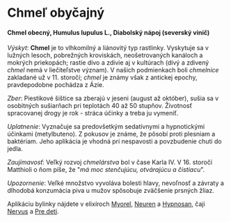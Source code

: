 Chmeľ obyčajný
==============

#### Chmel obecný, Humulus lupulus L., Diabolský nápoj (severský vinič)

*Výskyt*: **Chmel** je to vlhkomilný a liánovitý typ rastlinky. Vyskytuje sa v
lužných lesoch, pobrežných kroviskách, neošetrovaných kanáloch a mokrých
priekopách; rastie divo a zdivie aj v kultúrach (divý a zdivený *chmel* nemá v
liečiteľstve význam). V našich podmienkach boli *chmelnice* zakladané už v 11.
storočí; *chmel* je známy však z antickej epochy, pravdepodobne pochádza z Ázie.

*Zber*: Piestikové šištice sa zberajú v jeseni (august až október), sušia sa v
osobitných sušiarňach pri teplotách 40 až 50 stupňov. Životnosť spracovanej
drogy je rok - stráca účinky a treba ju vymeniť.

*Uplatnenie*: Vyznačuje sa predovšetkým sedatívnymi a hypnotickými účinkami
(metylbuteno). Z pokusov je známe, že pôsobí proti plesniam a baktériam. Jeho
aplikácia je vhodná pri nespavosti a povzbudenie chuti do jedla.

*Zaujímavosť*: Veľký rozvoj *chmelárstva* bol v čase Karla IV. V 16. storočí
Matthioli o ňom píše, že "*má moc stenčujúcu, otvárajúcu a čistiacu*".

*Upozornenie*: Veľké množstvo vyvoláva bolesti hlavy, nevoľnosť a závraty a
dlhodobá konzumácia piva u mužov spôsobuje zväčšenie prsných žliaz.

Aplikáciu bylinky nájdete v elixíroch [Myorel](/elixiry/myorel-elixir),
[Neuren](/elixiry/neuren-elixir) a [Hypnosan](/elixiry/hypnosan), čaji
[Nervus](/sip/caje/nervus) a [Pre deti](/sip/caje/pre-deti).


